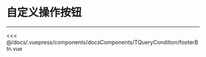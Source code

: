 # 自定义操作按钮

---

<common-code-format>
  <docsComponents-TQueryCondition-footerBtn slot="source"></docsComponents-TQueryCondition-footerBtn>

<<< @/docs/.vuepress/components/docsComponents/TQueryCondition/footerBtn.vue
</common-code-format>
